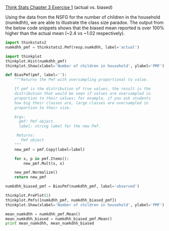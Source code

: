 [Think Stats Chapter 3 Exercise 1](http://greenteapress.com/thinkstats2/html/thinkstats2004.html#toc31) (actual vs. biased)

Using the data from the NSFG for the number of children in the household (numkdhh), we are able to illustrate the class size paradox. The output from the below code snippets shows that the biased mean reported is over 100% higher than the actual mean (~2.4 vs ~1.02 respectively).

```python
import thinkstats2
numkdhh_pmf = thinkstats2.Pmf(resp.numkdhh, label='actual')

import thinkplot
thinkplot.Hist(numkdhh_pmf)
thinkplot.Show(xlabel='Number of children in household', ylabel='PMF')

def BiasPmf(pmf, label=''):
    """Returns the Pmf with oversampling proportional to value.

    If pmf is the distribution of true values, the result is the
    distribution that would be seen if values are oversampled in
    proportion to their values; for example, if you ask students
    how big their classes are, large classes are oversampled in
    proportion to their size.

    Args:
      pmf: Pmf object.
      label: string label for the new Pmf.

     Returns:
       Pmf object
    """
    new_pmf = pmf.Copy(label=label)

    for x, p in pmf.Items():
        new_pmf.Mult(x, x)

    new_pmf.Normalize()
    return new_pmf

numkdhh_biased_pmf = BiasPmf(numkdhh_pmf, label='observed')

thinkplot.PrePlot(2)
thinkplot.Pmfs([numkdhh_pmf, numkdhh_biased_pmf])
thinkplot.Show(xlabel='Number of children in household', ylabel='PMF')

mean_numkdhh = numkdhh_pmf.Mean()
mean_numkdhh_biased = numkdhh_biased_pmf.Mean()
print mean_numkdhh, mean_numkdhh_biased
```
